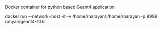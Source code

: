 Docker container for python based Geant4 application

docker run --network=host -it -v /home/rnarayan/:/home/rnarayan -p 9999  rotiyan/geant4-10.6
